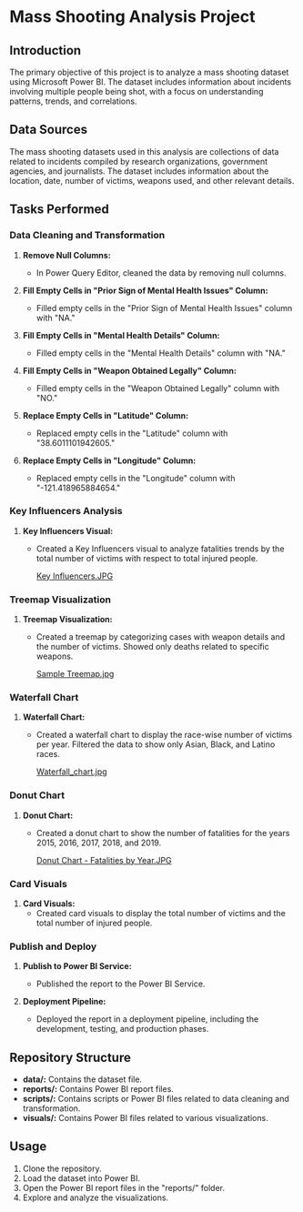# Mass Shooting Analysis Project

## Introduction

The primary objective of this project is to analyze a mass shooting dataset using Microsoft Power BI. The dataset includes information about incidents involving multiple people being shot, with a focus on understanding patterns, trends, and correlations.

## Data Sources

The mass shooting datasets used in this analysis are collections of data related to incidents compiled by research organizations, government agencies, and journalists. The dataset includes information about the location, date, number of victims, weapons used, and other relevant details.

## Tasks Performed

### Data Cleaning and Transformation

1. **Remove Null Columns:**
   - In Power Query Editor, cleaned the data by removing null columns.

2. **Fill Empty Cells in "Prior Sign of Mental Health Issues" Column:**
   - Filled empty cells in the "Prior Sign of Mental Health Issues" column with "NA."

3. **Fill Empty Cells in "Mental Health Details" Column:**
   - Filled empty cells in the "Mental Health Details" column with "NA."

4. **Fill Empty Cells in "Weapon Obtained Legally" Column:**
   - Filled empty cells in the "Weapon Obtained Legally" column with "NO."

5. **Replace Empty Cells in "Latitude" Column:**
   - Replaced empty cells in the "Latitude" column with "38.6011101942605."

6. **Replace Empty Cells in "Longitude" Column:**
   - Replaced empty cells in the "Longitude" column with "-121.418965884654."

### Key Influencers Analysis

1. **Key Influencers Visual:**
   - Created a Key Influencers visual to analyze fatalities trends by the total number of victims with respect to total injured people.

     [Key Influencers.JPG](https://github.com/psmadal1203/Mass-Shooting-Analysis-Project/blob/main/Key%20Influencers.JPG)
   

### Treemap Visualization

1. **Treemap Visualization:**
   - Created a treemap by categorizing cases with weapon details and the number of victims. Showed only deaths related to specific weapons.
   
     [Sample Treemap.jpg](https://github.com/psmadal1203/Mass-Shooting-Analysis-Project/blob/main/Weapons%20Details.JPG)
### Waterfall Chart

1. **Waterfall Chart:**
   - Created a waterfall chart to display the race-wise number of victims per year. Filtered the data to show only Asian, Black, and Latino races.

     [Waterfall_chart.jpg](https://github.com/psmadal1203/Mass-Shooting-Analysis-Project/blob/main/Waterfall%20Visualizaiton%20of%20Total%20Victims.JPG)

### Donut Chart

1. **Donut Chart:**
   - Created a donut chart to show the number of fatalities for the years 2015, 2016, 2017, 2018, and 2019.

     [Donut Chart - Fatalities by Year.JPG](https://github.com/psmadal1203/Mass-Shooting-Analysis-Project/blob/main/Fatalities%20by%20Year.JPG)

### Card Visuals

1. **Card Visuals:**
   - Created card visuals to display the total number of victims and the total number of injured people.

### Publish and Deploy

1. **Publish to Power BI Service:**
   - Published the report to the Power BI Service.

2. **Deployment Pipeline:**
   - Deployed the report in a deployment pipeline, including the development, testing, and production phases.

## Repository Structure

- **data/:** Contains the dataset file.
- **reports/:** Contains Power BI report files.
- **scripts/:** Contains scripts or Power BI files related to data cleaning and transformation.
- **visuals/:** Contains Power BI files related to various visualizations.

## Usage

1. Clone the repository.
2. Load the dataset into Power BI.
3. Open the Power BI report files in the "reports/" folder.
4. Explore and analyze the visualizations.
